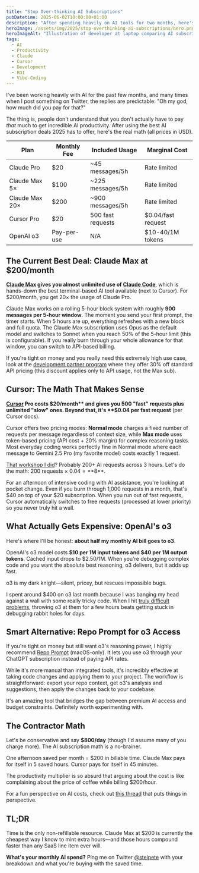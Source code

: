 ```yaml
---
title: "Stop Over-thinking AI Subscriptions"
pubDatetime: 2025-06-02T10:00:00+01:00
description: "After spending heavily on AI tools for two months, here's why the math actually works out—and which subscriptions are worth every penny."
heroImage: /assets/img/2025/stop-overthinking-ai-subscriptions/hero.png
heroImageAlt: "Illustration of developer at laptop comparing AI subscription costs with productivity scales showing $20 Cursor, $200 Claude Max, and $400 o3 pricing"
tags:
  - AI
  - Productivity
  - Claude
  - Cursor
  - Development
  - ROI
  - Vibe-Coding
---
```


I've been working heavily with AI for the past few months, and many times when I post something on Twitter, the replies are predictable: "Oh my god, how much did you pay for that?"

The thing is, people don't understand that you don't actually have to pay *that* much to get incredible AI productivity. After using the best AI subscription deals 2025 has to offer, here's the real math (all prices in USD).

| Plan | Monthly Fee | Included Usage | Marginal Cost |
|------|-------------|----------------|---------------|
| Claude Pro | $20 | ~45 messages/5h | Rate limited |
| Claude Max 5× | $100 | ~225 messages/5h | Rate limited |
| Claude Max 20× | $200 | ~900 messages/5h | Rate limited |
| Cursor Pro | $20 | 500 fast requests | $0.04/fast request |
| OpenAI o3 | Pay-per-use | N/A | $10-40/1M tokens |

## The Current Best Deal: Claude Max at $200/month

**[Claude Max](https://claude.ai/settings/billing) gives you almost unlimited use of [Claude Code](https://claude.ai/code)**, which is hands-down the best terminal-based AI tool available (next to Cursor). For $200/month, you get 20× the usage of Claude Pro.

Claude Max works on a rolling 5-hour block system with roughly **900 messages per 5-hour window**. The moment you send your first prompt, the timer starts. When 5 hours are up, everything refreshes with a new block and full quota. The Claude Max subscription uses Opus as the default model and switches to Sonnet when you reach 50% of the 5-hour limit (this is configurable). If you really burn through your whole allowance for that window, you can switch to API-based billing.

If you're tight on money and you really need this extremely high use case, look at the [development partner program](https://support.anthropic.com/en/articles/11174108-about-the-development-partner-program) where they offer 30% off standard API pricing (this discount applies only to API usage, not the Max sub).

## Cursor: The Math That Makes Sense

**[Cursor](https://cursor.com/) Pro costs $20/month** and gives you 500 "fast" requests plus unlimited "slow" ones. Beyond that, it's **$0.04 per fast request** (per Cursor docs).

Cursor offers two pricing modes: **Normal mode** charges a fixed number of requests per message regardless of context size, while **Max mode** uses token-based pricing (API cost + 20% margin) for complex reasoning tasks. Most everyday coding works perfectly fine in Normal mode where each message to Gemini 2.5 Pro (my favorite model) costs exactly 1 request.

[That workshop I did](/posts/2025/the-future-of-vibe-coding/)? Probably 200+ AI requests across 3 hours. Let's do the math: 200 requests × $0.04 = **$8**. 

For an afternoon of intensive coding with AI assistance, you're looking at pocket change. Even if you burn through 1,000 requests in a month, that's $40 on top of your $20 subscription. When you run out of fast requests, Cursor automatically switches to free requests (processed at lower priority) so you never truly hit a wall.

## What Actually Gets Expensive: OpenAI's o3

Here's where I'll be honest: **about half my monthly AI bill goes to o3**. 

OpenAI's o3 model costs **$10 per 1M input tokens and $40 per 1M output tokens**. Cached input drops to $2.50/1M. When you're debugging complex code and you want the absolute best reasoning, o3 delivers, but it adds up fast.

o3 is my dark knight—silent, pricey, but rescues impossible bugs.

I spent around $400 on o3 last month because I was banging my head against a wall with some really tricky code. When I hit [truly difficult problems](https://github.com/steipete/AXorcist), throwing o3 at them for a few hours beats getting stuck in debugging rabbit holes for days.

## Smart Alternative: Repo Prompt for o3 Access

If you're tight on money but still want o3's reasoning power, I highly recommend [Repo Prompt](https://repoprompt.com/) (macOS-only). It lets you use o3 through your ChatGPT subscription instead of paying API rates.

While it's more manual than integrated tools, it's incredibly effective at taking code changes and applying them to your project. The workflow is straightforward: export your repo context, get o3's analysis and suggestions, then apply the changes back to your codebase.

It's an amazing tool that bridges the gap between premium AI access and budget constraints. Definitely worth experimenting with.

## The Contractor Math

Let's be conservative and say **$800/day** (though I'd assume many of you charge more). The AI subscription math is a no-brainer.

One afternoon saved per month = $200 in billable time. Claude Max pays for itself in 5 saved hours. Cursor pays for itself in 45 minutes.

The productivity multiplier is so absurd that arguing about the cost is like complaining about the price of coffee while billing $200/hour.

For a fun perspective on AI costs, check out [this thread](https://x.com/badlogicgames/status/1929665561715204520) that puts things in perspective.

## TL;DR

Time is the only non-refillable resource. Claude Max at $200 is currently the cheapest way I know to mint extra hours—and those hours compound faster than any SaaS line item ever will.

**What's your monthly AI spend?** Ping me on Twitter [@steipete](https://twitter.com/steipete) with your breakdown and what you're buying with the saved time.